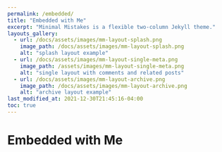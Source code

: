 ```yaml
---
permalink: /embedded/
title: "Embedded with Me"
excerpt: "Minimal Mistakes is a flexible two-column Jekyll theme."
layouts_gallery:
  - url: /docs/assets/images/mm-layout-splash.png
    image_path: /docs/assets/images/mm-layout-splash.png
    alt: "splash layout example"
  - url: /docs/assets/images/mm-layout-single-meta.png
    image_path: /assets/images/mm-layout-single-meta.png
    alt: "single layout with comments and related posts"
  - url: /docs/assets/images/mm-layout-archive.png
    image_path: /docs/assets/images/mm-layout-archive.png
    alt: "archive layout example"
last_modified_at: 2021-12-30T21:45:16-04:00
toc: true
---
```


# Embedded with Me

